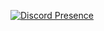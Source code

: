 [![Discord Presence](https://lanyard.cnrad.dev/api/753462011299627138?theme:light&bg=000000&animated=false&hideDiscrim=true&borderRadius=20px&idleMessage=<3)](https://discord.com/users/753462011299627138)
